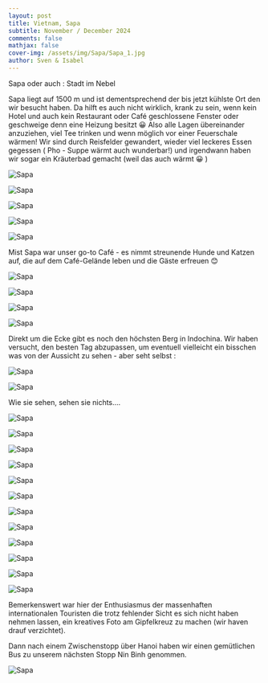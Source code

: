```yaml
---
layout: post
title: Vietnam, Sapa
subtitle: November / December 2024
comments: false
mathjax: false
cover-img: /assets/img/Sapa/Sapa_1.jpg
author: Sven & Isabel
---
```

Sapa oder auch : Stadt im Nebel

Sapa liegt auf 1500 m und ist dementsprechend der bis jetzt kühlste Ort den wir besucht haben. Da hilft es auch nicht wirklich, krank zu sein, wenn kein Hotel und auch kein Restaurant oder Café geschlossene Fenster oder geschweige denn eine Heizung besitzt 😀
Also alle Lagen übereinander anzuziehen, viel Tee trinken und wenn möglich vor einer Feuerschale wärmen!
Wir sind durch Reisfelder gewandert, wieder viel leckeres Essen gegessen ( Pho - Suppe wärmt auch wunderbar!) und irgendwann haben wir sogar ein Kräuterbad gemacht (weil das auch wärmt 😀 )

![Sapa](/assets/img/Sapa/Sapa_7.jpg)

![Sapa](/assets/img/Sapa/Sapa_2.jpg)

![Sapa](/assets/img/Sapa/Sapa_3.jpg)

![Sapa](/assets/img/Sapa/Sapa_4.jpg)

![Sapa](/assets/img/Sapa/Sapa_Dogs_1.jpg)

Mist Sapa war unser go-to Café - es nimmt streunende Hunde und Katzen auf, die auf dem Café-Gelände leben und die Gäste erfreuen 😊

![Sapa](/assets/img/Sapa/Sapa_5.jpg)

![Sapa](/assets/img/Sapa/Sapa_6.jpg)

![Sapa](/assets/img/Sapa/Sapa_8.jpg)

![Sapa](/assets/img/Sapa/Sapa_9.jpg)

Direkt um die Ecke gibt es noch den höchsten Berg in Indochina. Wir haben versucht, den besten Tag abzupassen, um eventuell vielleicht ein bisschen was von der Aussicht zu sehen - aber seht selbst :

![Sapa](/assets/img/Sapa/Sapa_10.jpg)

![Sapa](/assets/img/Sapa/Sapa_19.jpg)

Wie sie sehen, sehen sie nichts….

![Sapa](/assets/img/Sapa/Sapa_11.jpg)

![Sapa](/assets/img/Sapa/Sapa_12.jpg)

![Sapa](/assets/img/Sapa/Sapa_13.jpg)

![Sapa](/assets/img/Sapa/Sapa_14.jpg)

![Sapa](/assets/img/Sapa/Sapa_15.jpg)

![Sapa](/assets/img/Sapa/Sapa_16.jpg)

![Sapa](/assets/img/Sapa/Sapa_17.jpg)

![Sapa](/assets/img/Sapa/Sapa_18.jpg)

![Sapa](/assets/img/Sapa/Sapa_20.jpg)

![Sapa](/assets/img/Sapa/Sapa_21.jpg)

![Sapa](/assets/img/Sapa/Sapa_Roses_1.jpg)

![Sapa](/assets/img/Sapa/Sapa_Roses_2.jpg)

Bemerkenswert war hier der Enthusiasmus der massenhaften internationalen Touristen die trotz fehlender Sicht es sich nicht haben nehmen lassen, ein kreatives Foto am Gipfelkreuz zu machen (wir haven drauf verzichtet).


Dann nach einem Zwischenstopp über Hanoi haben wir einen gemütlichen Bus zu unserem nächsten Stopp Nin Binh genommen.

![Sapa](/assets/img/Sapa/Sapa_22.jpg)
